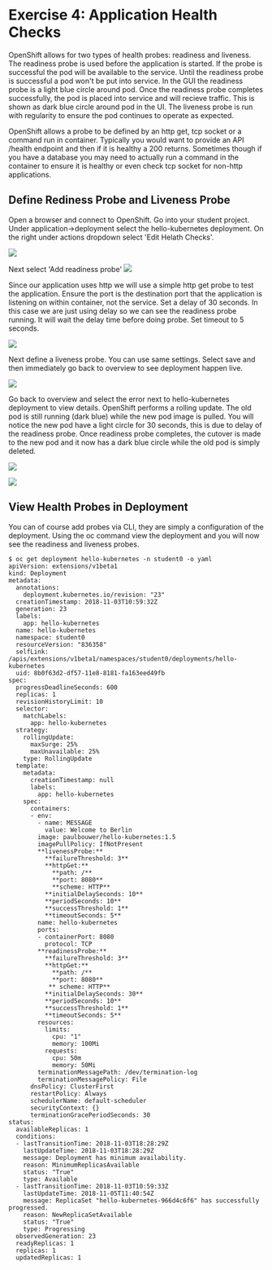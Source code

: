 # Exercise 4: Application Health Checks
OpenShift allows for two types of health probes: readiness and liveness. The readiness probe is used before the application is started. If the probe is successful the pod will be available to the service. Until the readiness probe is successful a pod won't be put into service. In the GUI the readiness probe is a light blue circle around pod. Once the readiness probe completes successfully, the pod is placed into service and will recieve traffic. This is shown as dark blue circle around pod in the UI. The liveness probe is run with regularity to ensure the pod continues to operate as expected.

OpenShift allows a probe to be defined by an http get, tcp socket or a command run in container. Typically you would want to provide an API /health endpoint and then if it is healthy a 200 returns. Sometimes though if you have a database you may need to actually run a command in the container to ensure it is healthy or even check tcp socket for non-http applications.

## Define Rediness Probe and Liveness Probe
Open a browser and connect to OpenShift. Go into your student project. Under application->deployment select the hello-kubernetes deployment. On the right under actions dropdown select 'Edit Helath Checks'.

![](images/app_probes_2.PNG)

Next select 'Add readiness probe'
![](images/app_probes_3.PNG)

Since our application uses http we will use a simple http get probe to test the application. Ensure the port is the destination port that the application is listening on within container, not the service. Set a delay of 30 seconds. In this case we are just using delay so we can see the readiness probe running. It will wait the delay time before doing probe. Set timeout to 5 seconds.

![](images/readiness_probe.PNG)

Next define a liveness probe. You can use same settings. Select save and then immediately go back to overview to see deployment happen live.

![](images/liveness_probe.PNG)

Go back to overview and select the error next to hello-kubernetes deployment to view details. OpenShift performs a rolling update. The old pod is still running (dark blue) while the new pod image is pulled. You will notice the new pod have a light circle for 30 seconds, this is due to delay of the readiness probe. Once readiness probe completes, the cutover is made to the new pod and it now has a dark blue circle while the old pod is simply deleted.

![](images/redeployment_1.PNG)

![](images/redeployment_2.PNG)

## View Health Probes in Deployment
You can of course add probes via CLI, they are simply a configuration of the deployment. Using the oc command view the deployment and you will now see the readiness and liveness probes.

```
$ oc get deployment hello-kubernetes -n student0 -o yaml
apiVersion: extensions/v1beta1
kind: Deployment
metadata:
  annotations:
    deployment.kubernetes.io/revision: "23"
  creationTimestamp: 2018-11-03T10:59:32Z
  generation: 23
  labels:
    app: hello-kubernetes
  name: hello-kubernetes
  namespace: student0
  resourceVersion: "836358"
  selfLink: /apis/extensions/v1beta1/namespaces/student0/deployments/hello-kubernetes
  uid: 8b0f63d2-df57-11e8-8181-fa163eed49fb
spec:
  progressDeadlineSeconds: 600
  replicas: 1
  revisionHistoryLimit: 10
  selector:
    matchLabels:
      app: hello-kubernetes
  strategy:
    rollingUpdate:
      maxSurge: 25%
      maxUnavailable: 25%
    type: RollingUpdate
  template:
    metadata:
      creationTimestamp: null
      labels:
        app: hello-kubernetes
    spec:
      containers:
      - env:
        - name: MESSAGE
          value: Welcome to Berlin
        image: paulbouwer/hello-kubernetes:1.5
        imagePullPolicy: IfNotPresent
        **livenessProbe:**
          **failureThreshold: 3**
          **httpGet:**
            **path: /**
            **port: 8080**
            **scheme: HTTP**
          **initialDelaySeconds: 10**
          **periodSeconds: 10**
          **successThreshold: 1**
          **timeoutSeconds: 5**
        name: hello-kubernetes
        ports:
        - containerPort: 8080
          protocol: TCP
        **readinessProbe:**
          **failureThreshold: 3**
          **httpGet:**
            **path: /**
            **port: 8080**
           ** scheme: HTTP**
          **initialDelaySeconds: 30**
          **periodSeconds: 10**
          **successThreshold: 1**
          **timeoutSeconds: 5**
        resources:
          limits:
            cpu: "1"
            memory: 100Mi
          requests:
            cpu: 50m
            memory: 50Mi
        terminationMessagePath: /dev/termination-log
        terminationMessagePolicy: File
      dnsPolicy: ClusterFirst
      restartPolicy: Always
      schedulerName: default-scheduler
      securityContext: {}
      terminationGracePeriodSeconds: 30
status:
  availableReplicas: 1
  conditions:
  - lastTransitionTime: 2018-11-03T18:28:29Z
    lastUpdateTime: 2018-11-03T18:28:29Z
    message: Deployment has minimum availability.
    reason: MinimumReplicasAvailable
    status: "True"
    type: Available
  - lastTransitionTime: 2018-11-03T10:59:33Z
    lastUpdateTime: 2018-11-05T11:40:54Z
    message: ReplicaSet "hello-kubernetes-966d4c6f6" has successfully progressed.
    reason: NewReplicaSetAvailable
    status: "True"
    type: Progressing
  observedGeneration: 23
  readyReplicas: 1
  replicas: 1
  updatedReplicas: 1
```
